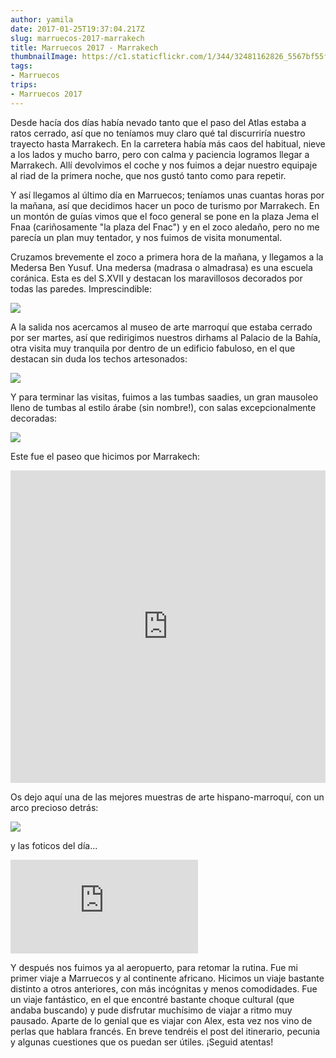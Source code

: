 ```yaml
---
author: yamila
date: 2017-01-25T19:37:04.217Z
slug: marruecos-2017-marrakech
title: Marruecos 2017 - Marrakech
thumbnailImage: https://c1.staticflickr.com/1/344/32481162826_5567bf55f8_c.jpg
tags:
- Marruecos
trips:
- Marruecos 2017
---
```


Desde hacía dos días había nevado tanto que el paso del Atlas estaba a ratos cerrado, así que no teníamos muy claro qué tal discurriría nuestro trayecto hasta Marrakech. En la carretera había más caos del habitual, nieve a los lados y mucho barro, pero con calma y paciencia logramos llegar a Marrakech. Allí devolvimos el coche y nos fuimos a dejar nuestro equipaje al riad de la primera noche, que nos gustó tanto como para repetir.

Y así llegamos al último día en Marruecos; teníamos unas cuantas horas por la mañana, así que decidimos hacer un poco de turismo por Marrakech. En un montón de guías vimos que el foco general se pone en la plaza Jema el Fnaa (cariñosamente "la plaza del Fnac") y en el zoco aledaño, pero no me parecía un plan muy tentador, y nos fuimos de visita monumental.

Cruzamos brevemente el zoco a primera hora de la mañana, y llegamos a la Medersa Ben Yusuf. Una medersa (madrasa o almadrasa) es una escuela coránica. Esta es del S.XVII y destacan los maravillosos decorados por todas las paredes. Imprescindible:

<img src="https://c1.staticflickr.com/1/258/32515309705_ae05cc03a4_c.jpg" />

A la salida nos acercamos al museo de arte marroquí que estaba cerrado por ser martes, así que redirigimos nuestros dirhams al Palacio de la Bahía, otra visita muy tranquila por dentro de un edificio fabuloso, en el que destacan sin duda los techos artesonados:

<img src="https://c1.staticflickr.com/1/493/32369404772_a71377a157_c.jpg" />

Y para terminar las visitas, fuimos a las tumbas saadies, un gran mausoleo lleno de tumbas al estilo árabe (sin nombre!), con salas excepcionalmente decoradas:

<img src="https://c1.staticflickr.com/1/344/32481162826_5567bf55f8_c.jpg" />

Este fue el paseo que hicimos por Marrakech:

<iframe src="https://yamila-moreno.github.io/routes/#15/31.6221/-7.9834" width="100%" height="500px" frameborder="0"></iframe>

Os dejo aquí una de las mejores muestras de arte hispano-marroquí, con un arco precioso detrás:

<img src="https://c1.staticflickr.com/1/299/32515309285_2e5c314cd8_c.jpg" />

y las foticos del día...

<div class='embed-container'><iframe src='https://www.flickr.com/photos/125687915@N08/albums/72157675949251633/player' frameborder='0' allowfullscreen webkitallowfullscreen mozallowfullscreen oallowfullscreen msallowfullscreen></iframe></div>

Y después nos fuimos ya al aeropuerto, para retomar la rutina. Fue mi primer viaje a Marruecos y al continente africano. Hicimos un viaje bastante distinto a otros anteriores, con más incógnitas y menos comodidades. Fue un viaje fantástico, en el que encontré bastante choque cultural (que andaba buscando) y pude disfrutar muchísimo de viajar a ritmo muy pausado. Aparte de lo genial que es viajar con Alex, esta vez nos vino de perlas que hablara francés. En breve tendréis el post del itinerario, pecunia y algunas cuestiones que os puedan ser útiles. ¡Seguid atentas!
